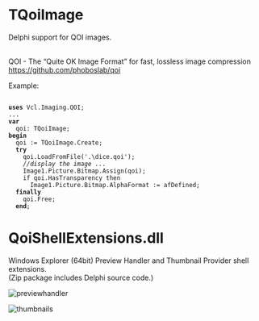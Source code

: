 # TQoiImage
Delphi support for QOI images.<br><br>

QOI - The “Quite OK Image Format” for fast, lossless image compression<br>
https://github.com/phoboslab/qoi


Example:

<pre><code>
<b>uses</b> Vcl.Imaging.QOI;
...
<b>var</b>
  qoi: TQoiImage;
<b>begin</b>
  qoi := TQoiImage.Create;
  <b>try</b>
    qoi.LoadFromFile('.\dice.qoi');
    <i>//display the image ...</i>
    Image1.Picture.Bitmap.Assign(qoi);
    if qoi.HasTransparency then
      Image1.Picture.Bitmap.AlphaFormat := afDefined;
  <b>finally</b>
    qoi.Free;
  <b>end</b>;
</code></pre>

# QoiShellExtensions.dll
Windows Explorer (64bit) Preview Handler and Thumbnail Provider shell extensions.<br>
(Zip package includes Delphi source code.)

![previewhandler](https://user-images.githubusercontent.com/5280692/149751938-dc65d49d-77a4-43a8-b894-d0503254f929.png)

![thumbnails](https://user-images.githubusercontent.com/5280692/149880916-c8410071-001c-4998-963d-0be9bb6b3dd0.png)


